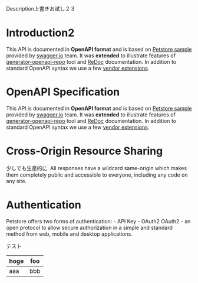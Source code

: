 Description上書きお試し２３

# Introduction2
This API is documented in **OpenAPI format** and is based on
[Petstore sample](http://petstore.swagger.io/) provided by [swagger.io](http://swagger.io) team.
It was **extended** to illustrate features of [generator-openapi-repo](https://github.com/Rebilly/generator-openapi-repo)
tool and [ReDoc](https://github.com/Redocly/redoc) documentation. In addition to standard
OpenAPI syntax we use a few [vendor extensions](https://github.com/Redocly/redoc/blob/main/docs/redoc-vendor-extensions.md).

# OpenAPI Specification
This API is documented in **OpenAPI format** and is based on
[Petstore sample](http://petstore.swagger.io/) provided by [swagger.io](http://swagger.io) team.
It was **extended** to illustrate features of [generator-openapi-repo](https://github.com/Rebilly/generator-openapi-repo)
tool and [ReDoc](https://github.com/Redocly/redoc) documentation. In addition to standard
OpenAPI syntax we use a few [vendor extensions](https://github.com/Redocly/redoc/blob/main/docs/redoc-vendor-extensions.md).

# Cross-Origin Resource Sharing
少しでも生産的に.
All responses have a wildcard same-origin which makes them completely public and accessible to everyone, including any code on any site.

# Authentication

Petstore offers two forms of authentication:
    - API Key
    - OAuth2
OAuth2 - an open protocol to allow secure authorization in a simple
and standard method from web, mobile and desktop applications.

<SecurityDefinitions />

テスト

|hoge|foo|
|-----|----|
|aaa|bbb|